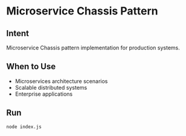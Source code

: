 # Microservice Chassis Pattern

## Intent
Microservice Chassis pattern implementation for production systems.

## When to Use
- Microservices architecture scenarios
- Scalable distributed systems
- Enterprise applications

## Run
```bash
node index.js
```
